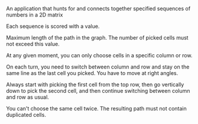 An application that hunts for and connects together specified sequences of numbers in a 2D matrix

Each sequence is scored with a value.

Maximum length of the path in the graph. The number of picked cells must not exceed this value.

At any given moment, you can only choose cells in a specific column or row.

On each turn, you need to switch between column and row and stay on the same line as the last cell you picked. You have to move at right angles.

Always start with picking the first cell from the top row, then go vertically down to pick the second cell, and then continue switching between column and row as usual.

You can't choose the same cell twice. The resulting path must not contain duplicated cells.
